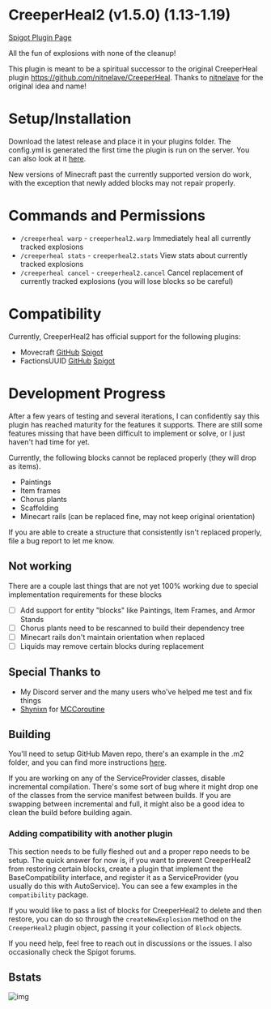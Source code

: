 # CreeperHeal2 (v1.5.0) (1.13-1.19)

[Spigot Plugin Page](https://www.spigotmc.org/resources/creeperheal2.80585/)

All the fun of explosions with none of the cleanup!

This plugin is meant to be a spiritual successor to the original CreeperHeal plugin 
https://github.com/nitnelave/CreeperHeal. Thanks to [nitnelave](https://github.com/nitnelave/) 
for the original idea and name!

# Setup/Installation

Download the latest release and place it in your plugins folder. The config.yml is generated the first 
time the plugin is run on the server. You can also look at it 
[here](https://github.com/pmdevita/CreeperHeal2/blob/master/src/main/resources/config.yml).

New versions of Minecraft past the currently supported version do work, with the exception that newly 
added blocks may not repair properly.

# Commands and Permissions

- `/creeperheal warp` - `creeperheal2.warp` Immediately heal all currently tracked explosions
- `/creeperheal stats` - `creeperheal2.stats` View stats about currently tracked explosions
- `/creeperheal cancel` - `creeperheal2.cancel` Cancel replacement of currently tracked explosions (you will lose blocks so be careful)

# Compatibility

Currently, CreeperHeal2 has official support for the following plugins:

- Movecraft [GitHub](https://github.com/APDevTeam/Movecraft) [Spigot](https://www.spigotmc.org/resources/movecraft.31321/)
- FactionsUUID [GitHub](https://github.com/drtshock/Factions) [Spigot](https://www.spigotmc.org/resources/factionsuuid.1035/)

# Development Progress

After a few years of testing and several iterations, I can confidently say this plugin 
has reached maturity for the features it supports. There are still some features missing 
that have been difficult to implement or solve, or I just haven't had time for yet.

Currently, the following blocks cannot be replaced properly (they will drop as items).
- Paintings
- Item frames
- Chorus plants
- Scaffolding
- Minecart rails (can be replaced fine, may not keep original orientation)

If you are able to create a structure that consistently isn't replaced properly, file a bug 
report to let me know.

## Not working

There are a couple last things that are not yet 100% working due to special implementation requirements for these blocks

- [ ] Add support for entity "blocks" like Paintings, Item Frames, and Armor Stands
- [ ] Chorus plants need to be rescanned to build their dependency tree
- [ ] Minecart rails don't maintain orientation when replaced
- [ ] Liquids may remove certain blocks during replacement

## Special Thanks to

- My Discord server and the many users who've helped me test and fix things
- [Shynixn](https://github.com/Shynixn) for [MCCoroutine](https://github.com/Shynixn/MCCoroutine)

## Building

You'll need to setup GitHub Maven repo, there's an example in the .m2 folder, and you 
can find more instructions [here](https://docs.github.com/en/packages/working-with-a-github-packages-registry/working-with-the-apache-maven-registry).

If you are working on any of the ServiceProvider classes, disable incremental compilation. There's some 
sort of bug where it might drop one of the classes from the service manifest between builds. If you are 
swapping between incremental and full, it might also be a good idea to clean the build before building 
again.

### Adding compatibility with another plugin

This section needs to be fully fleshed out and a proper repo needs to be setup. 
The quick answer for now is, if you want to prevent CreeperHeal2 from restoring certain blocks,
create a plugin that implement the BaseCompatibility interface, and register it as a ServiceProvider
(you usually do this with AutoService). You can see a few examples in the `compatibility` package.

If you would like to pass a list of blocks for CreeperHeal2 to delete and then restore, you can do so 
through the `createNewExplosion` method on the `CreeperHeal2` plugin object, passing it your collection 
of `Block` objects. 

If you need help, feel free to reach out in discussions or the issues. I also occasionally check the 
Spigot forums.

## Bstats

![img](https://bstats.org/signatures/bukkit/CreeperHeal2.svg)
